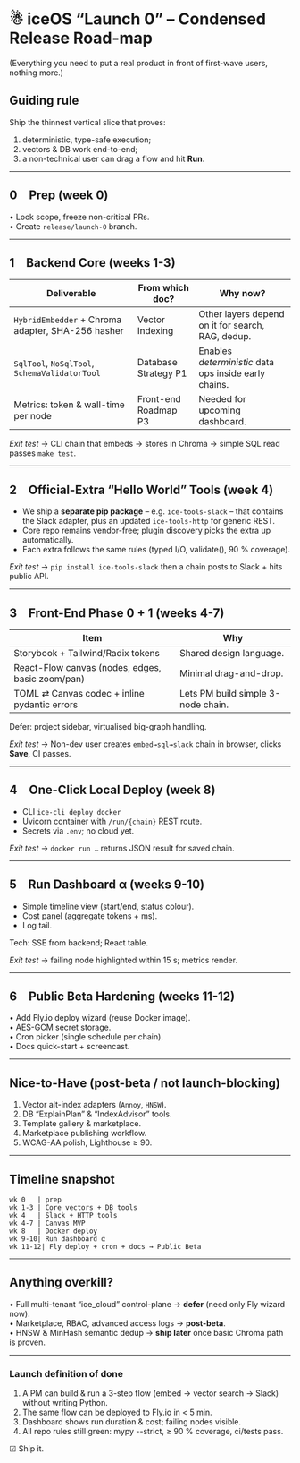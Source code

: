 # ☃ iceOS “Launch 0” – Condensed Release Road-map  
(Everything you need to put a real product in front of first-wave users, nothing more.)

## Guiding rule
Ship the thinnest vertical slice that proves:  
1. deterministic, type-safe execution;  
2. vectors & DB work end-to-end;  
3. a non-technical user can drag a flow and hit **Run**.

---

## 0 Prep (week 0)
• Lock scope, freeze non-critical PRs.  
• Create `release/launch-0` branch.

---

## 1 Backend Core (weeks 1-3)

| Deliverable | From which doc? | Why now? |
|-------------|-----------------|----------|
| `HybridEmbedder` + Chroma adapter, SHA-256 hasher | Vector Indexing | Other layers depend on it for search, RAG, dedup. |
| `SqlTool`, `NoSqlTool`, `SchemaValidatorTool` | Database Strategy P1 | Enables *deterministic* data ops inside early chains. |
| Metrics: token & wall-time per node | Front-end Roadmap P3 | Needed for upcoming dashboard. |

*Exit test* → CLI chain that embeds → stores in Chroma → simple SQL read passes `make test`.

---

## 2 Official-Extra “Hello World” Tools (week 4)

* We ship a **separate pip package** – e.g. `ice-tools-slack` – that contains
  the Slack adapter, plus an updated `ice-tools-http` for generic REST.
* Core repo remains vendor-free; plugin discovery picks the extra up
  automatically.
* Each extra follows the same rules (typed I/O, validate(), 90 % coverage).

*Exit test* → `pip install ice-tools-slack` then a chain posts to Slack + hits public API.

---

## 3 Front-End Phase 0 + 1 (weeks 4-7)

| Item | Why |
|------|-----|
| Storybook + Tailwind/Radix tokens | Shared design language. |
| React-Flow canvas (nodes, edges, basic zoom/pan) | Minimal drag-and-drop. |
| TOML ⇄ Canvas codec + inline pydantic errors | Lets PM build simple 3-node chain. |

Defer: project sidebar, virtualised big-graph handling.

*Exit test* → Non-dev user creates `embed→sql→slack` chain in browser, clicks **Save**, CI passes.

---

## 4 One-Click Local Deploy (week 8)

* CLI `ice-cli deploy docker`  
* Uvicorn container with `/run/{chain}` REST route.  
* Secrets via `.env`; no cloud yet.

*Exit test* → `docker run …` returns JSON result for saved chain.

---

## 5 Run Dashboard α (weeks 9-10)

* Simple timeline view (start/end, status colour).  
* Cost panel (aggregate tokens + ms).  
* Log tail.

Tech: SSE from backend; React table.

*Exit test* → failing node highlighted within 15 s; metrics render.

---

## 6 Public Beta Hardening (weeks 11-12)

• Add Fly.io deploy wizard (reuse Docker image).  
• AES-GCM secret storage.  
• Cron picker (single schedule per chain).  
• Docs quick-start + screencast.

---

## Nice-to-Have (post-beta / not launch-blocking)

1. Vector alt-index adapters (`Annoy`, `HNSW`).  
2. DB “ExplainPlan” & “IndexAdvisor” tools.  
3. Template gallery & marketplace.  
4. Marketplace publishing workflow.  
5. WCAG-AA polish, Lighthouse ≥ 90.

---

## Timeline snapshot

```
wk 0   | prep
wk 1-3 | Core vectors + DB tools
wk 4   | Slack + HTTP tools
wk 4-7 | Canvas MVP
wk 8   | Docker deploy
wk 9-10| Run dashboard α
wk 11-12| Fly deploy + cron + docs → Public Beta
```

---

## Anything overkill?

• Full multi-tenant “ice_cloud” control-plane → **defer** (need only Fly wizard now).  
• Marketplace, RBAC, advanced access logs → **post-beta**.  
• HNSW & MinHash semantic dedup → **ship later** once basic Chroma path is proven.

---

### Launch definition of done
1. A PM can build & run a 3-step flow (embed → vector search → Slack) without writing Python.  
2. The same flow can be deployed to Fly.io in < 5 min.  
3. Dashboard shows run duration & cost; failing nodes visible.  
4. All repo rules still green: mypy --strict, ≥ 90 % coverage, ci/tests pass.

☑ Ship it.